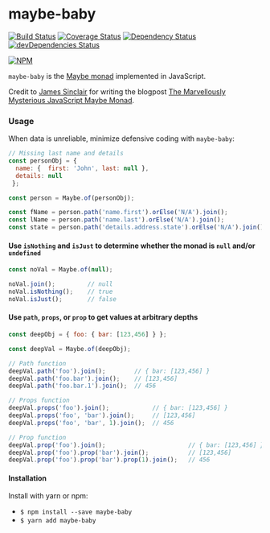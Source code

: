 # maybe-baby

[![Build Status](https://travis-ci.org/mikechabot/maybe-baby.svg?branch=master)](https://travis-ci.org/mikechabot/maybe-baby)
[![Coverage Status](https://coveralls.io/repos/github/mikechabot/maybe-baby/badge.svg?branch=master&cacheBuster=1)](https://coveralls.io/github/mikechabot/maybe-baby?branch=master)
[![Dependency Status](https://david-dm.org/mikechabot/maybe-baby.svg)](https://david-dm.org/mikechabot/maybe-baby)
[![devDependencies Status](https://david-dm.org/mikechabot/maybe-baby/dev-status.svg)](https://david-dm.org/mikechabot/maybe-baby?type=dev)

[![NPM](https://nodei.co/npm/maybe-baby.png)](https://nodei.co/npm/maybe-baby/)

`maybe-baby` is the [Maybe monad](https://en.wikipedia.org/wiki/Monad_(functional_programming)#The_Maybe_monad) implemented in JavaScript. 

Credit to [James Sinclair](https://github.com/jrsinclair) for writing the blogpost [The Marvellously Mysterious JavaScript Maybe Monad](http://jrsinclair.com/articles/2016/marvellously-mysterious-javascript-maybe-monad/).

### Usage

When data is unreliable, minimize defensive coding with `maybe-baby`:

```javascript
// Missing last name and details
const personObj = { 
  name: {  first: 'John', last: null }, 
  details: null 
 };

const person = Maybe.of(personObj);

const fName = person.path('name.first').orElse('N/A').join();             // 'John'
const lName = person.path('name.last').orElse('N/A').join();              // 'N/A'
const state = person.path('details.address.state').orElse('N/A').join();  // 'N/A'
```

#### Use `isNothing` and `isJust` to determine whether the monad is `null` and/or `undefined`
```javascript
const noVal = Maybe.of(null);

noVal.join();         // null
noVal.isNothing();    // true
noVal.isJust();       // false
```
#### Use `path`, `props`, or `prop` to get values at arbitrary depths

```javascript
const deepObj = { foo: { bar: [123,456] } };

const deepVal = Maybe.of(deepObj);

// Path function
deepVal.path('foo').join();        // { bar: [123,456] }
deepVal.path('foo.bar').join();    // [123,456]
deepVal.path('foo.bar.1').join();  // 456

// Props function
deepVal.props('foo').join();            // { bar: [123,456] }
deepVal.props('foo', 'bar').join();     // [123,456]
deepVal.props('foo', 'bar', 1).join();  // 456

// Prop function
deepVal.prop('foo').join();                       // { bar: [123,456] }
deepVal.prop('foo').prop('bar').join();           // [123,456]
deepVal.prop('foo').prop('bar').prop(1).join();   // 456

```

#### Installation

Install with yarn or npm:

* `$ npm install --save maybe-baby`
* `$ yarn add maybe-baby`
